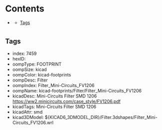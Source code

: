



Contents
========

* [](#)
	* [Tags](#tags)

# 

## Tags

- index: 7459
- hexID: 
- oompType: FOOTPRINT
- oompSize: kicad
- oompColor: kicad-footprints
- oompDesc: Filter
- oompIndex: Filter_Mini-Circuits_FV1206
- oompName: kicad-footprints/Filter/Filter_Mini-Circuits_FV1206
- kicadDesc: Mini-Circuits Filter SMD 1206 https://ww2.minicircuits.com/case_style/FV1206.pdf
- kicadTags: Mini-Circuits Filter SMD 1206
- kicadAttr: smd
- kicad3DModel: ${KICAD6_3DMODEL_DIR}/Filter.3dshapes/Filter_Mini-Circuits_FV1206.wrl
